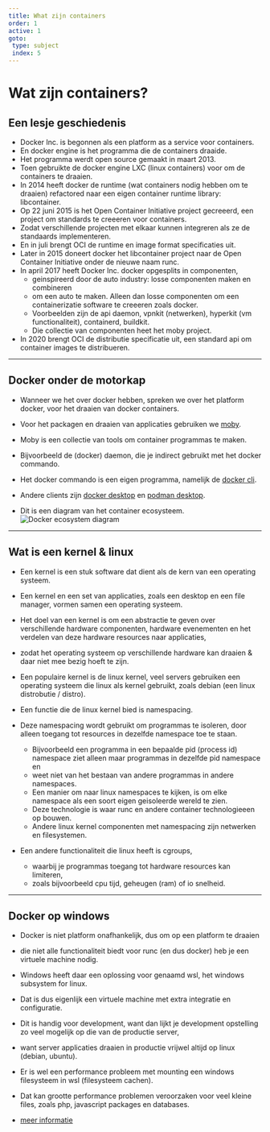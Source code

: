 ```yaml
---
title: What zijn containers
order: 1
active: 1
goto:
 type: subject
 index: 5
---
```


# Wat zijn containers?

## Een lesje geschiedenis

- Docker Inc. is begonnen als een platform as a service voor containers.  
- En docker engine is het programma die de containers draaide.  
- Het programma werdt open source gemaakt in maart 2013.  
- Toen gebruikte de docker engine LXC (linux containers) voor om de containers te draaien.  
- In 2014 heeft docker de runtime (wat containers nodig hebben om te draaien) refactored naar een eigen container runtime library: libcontainer.  
- Op 22 juni 2015 is het Open Container Initiative project gecreeerd, een project om standards te creeeren voor containers.
- Zodat verschillende projecten met elkaar kunnen integreren als ze de standaards implementeren.  
- En in juli brengt OCI de runtime en image format specificaties uit.  
- Later in 2015 doneert docker het libcontainer project naar de Open Container Initiative onder de nieuwe naam runc.  
- In april 2017 heeft Docker Inc. docker opgesplits in componenten,
    - geinspireerd door de auto industry: losse componenten maken en combineren
    - om een auto te maken. Alleen dan losse componenten om een containerizatie software te creeeren zoals docker.  
    - Voorbeelden zijn de api daemon, vpnkit (netwerken), hyperkit (vm functionaliteit), containerd, buildkit.  
    - Die collectie van componenten heet het moby project.  
- In 2020 brengt OCI de distributie specificatie uit, een standard api om container images te distribueren.


---

## Docker onder de motorkap

- Wanneer we het over docker hebben, spreken we over het platform docker, voor het draaien van docker containers.  
- Voor het packagen en draaien van applicaties gebruiken we [moby](https://github.com/moby/moby).  

- Moby is een collectie van tools om container programmas te maken.  
- Bijvoorbeeld de (docker) daemon, die je indirect gebruikt met het docker commando.
- Het docker commando is een eigen programma, namelijk de [docker cli](https://github.com/docker/cli).
- Andere clients zijn [docker desktop](https://www.docker.com/products/docker-desktop/) en [podman desktop](https://github.com/containers/podman-desktop).

- Dit is een diagram van het container ecosysteem.
![Docker ecosystem diagram](@docker-ecosysteem-v8.svg)


---

## Wat is een kernel & linux

- Een kernel is een stuk software dat dient als de kern van een operating systeem.  
- Een kernel en een set van applicaties, zoals een desktop en een file manager, vormen samen een operating systeem.  
- Het doel van een kernel is om een abstractie te geven over verschillende hardware componenten, hardware evenementen en het verdelen van deze hardware resources naar applicaties,  
- zodat het operating systeem op verschillende hardware kan draaien & daar niet mee bezig hoeft te zijn.  
- Een populaire kernel is de linux kernel, veel servers gebruiken een operating systeem die linux als kernel gebruikt, zoals debian (een linux distrobutie / distro).

- Een functie die de linux kernel bied is namespacing.  
- Deze namespacing wordt gebruikt om programmas te isoleren, door alleen toegang tot resources in dezelfde namespace toe te staan.  
    - Bijvoorbeeld een programma in een bepaalde pid (process id) namespace ziet alleen maar programmas in dezelfde pid namespace en  
    - weet niet van het bestaan van andere programmas in andere namespaces.  
    - Een manier om naar linux namespaces te kijken, is om elke namespace als een soort eigen geisoleerde wereld te zien.
    - Deze technologie is waar runc en andere container technologieeen op bouwen.  
    - Andere linux kernel componenten met namespacing zijn netwerken en filesystemen.
- Een andere functionaliteit die linux heeft is cgroups,  
    - waarbij je programmas toegang tot hardware resources kan limiteren,  
    - zoals bijvoorbeeld cpu tijd, geheugen (ram) of io snelheid.


---

## Docker op windows

- Docker is niet platform onafhankelijk, dus om op een platform te draaien  
- die niet alle functionaliteit biedt voor runc (en dus docker) heb je een virtuele machine nodig.  
- Windows heeft daar een oplossing voor genaamd wsl, het windows subsystem for linux.  
- Dat is dus eigenlijk een virtuele machine met extra integratie en configuratie.  
- Dit is handig voor development, want dan lijkt je development opstelling zo veel mogelijk op die van de productie server,  
- want server applicaties draaien in productie vrijwel altijd op linux (debian, ubuntu).

- Er is wel een performance probleem met mounting een windows filesysteem in wsl (filesysteem cachen).  
- Dat kan grootte performance problemen veroorzaken voor veel kleine files, zoals php, javascript packages en databases.  
- [meer informatie](https://github.com/microsoft/WSL/issues/4197#issuecomment-604592340)
